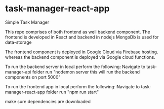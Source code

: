 # task-manager-react-app
Simple Task Manager

This repo comprises of both frontend as well backend component.
The frontend is developed in React and backend in nodejs
MongoDb is used for data-storage

The frontend component is deployed in Google Cloud via Firebase hosting.
whereas the backend component is deployed via Google cloud functions.

To run the backend server in local perform the following:
Navigate to task-manager-api folder
run "nodemon server this will run the backend components on port 5000"

To run the frontend app in local perform the following:
Navigate to task-manager-react-app folder
run "npm run start"

make sure dependencies are downloaded
